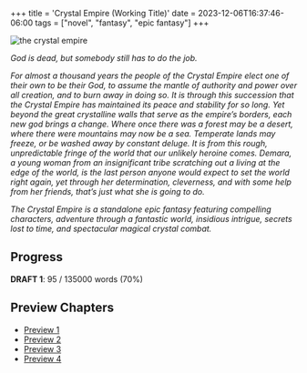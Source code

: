 +++
title = 'Crystal Empire (Working Title)'
date = 2023-12-06T16:37:46-06:00
tags = ["novel", "fantasy", "epic fantasy"]
+++

![the crystal empire](/images/crystal-empire-logo.png)

*God is dead, but somebody still has to do the job.*

*For almost a thousand years the people of the Crystal Empire elect one of their own to be their God, to assume the mantle of authority and power over all creation, and to burn away in doing so.  It is through this succession that the Crystal Empire has maintained its peace and stability for so long.  Yet beyond the great crystalline walls that serve as the empire’s borders, each new god brings a change.  Where once there was a forest may be a desert, where there were mountains may now be a sea.  Temperate lands may freeze, or be washed away by constant deluge.  It is from this rough, unpredictable fringe of the world that our unlikely heroine comes.  Demara, a young woman from an insignificant tribe scratching out a living at the edge of the world, is the last person anyone would expect to set the world right again, yet through her determination, cleverness, and with some help from her friends, that’s just what she is going to do.*

*The Crystal Empire is a standalone epic fantasy featuring compelling characters, adventure through a fantastic world, insidious intrigue, secrets lost to time, and spectacular magical crystal combat.*

## Progress

**DRAFT 1**: 95 / 135000 words (70%)

## Preview Chapters

* [Preview 1](/posts/2024-crystal-empire-preview-1)
* [Preview 2](/posts/2024-crystal-empire-preview-2)
* [Preview 3](/posts/2024-crystal-empire-preview-3)
* [Preview 4](/posts/2024-crystal-empire-preview-4)